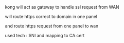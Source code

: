 
kong will act as gateway to handle ssl request from WAN

will route https correct to domain in one panel

and route https request from one panel to wan

used tech : SNI and mapping to CA cert